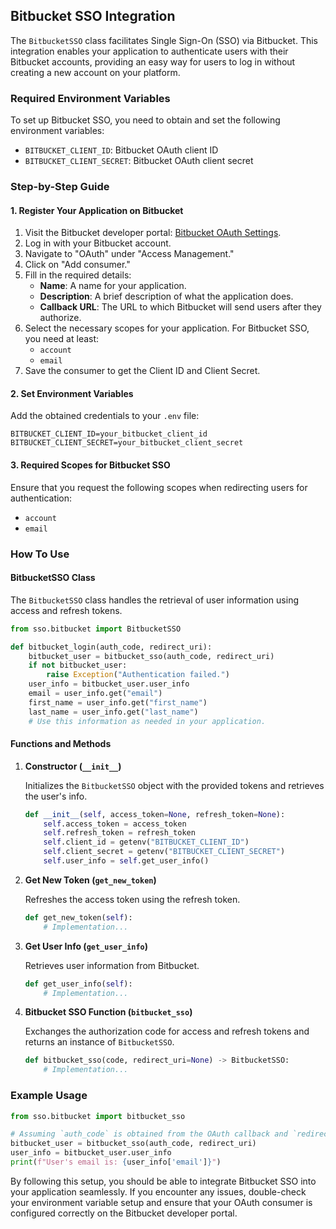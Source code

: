 ## Bitbucket SSO Integration

The `BitbucketSSO` class facilitates Single Sign-On (SSO) via Bitbucket. This integration enables your application to authenticate users with their Bitbucket accounts, providing an easy way for users to log in without creating a new account on your platform.

### Required Environment Variables

To set up Bitbucket SSO, you need to obtain and set the following environment variables:

- `BITBUCKET_CLIENT_ID`: Bitbucket OAuth client ID
- `BITBUCKET_CLIENT_SECRET`: Bitbucket OAuth client secret

### Step-by-Step Guide

#### 1. Register Your Application on Bitbucket

1. Visit the Bitbucket developer portal: [Bitbucket OAuth Settings](https://bitbucket.org/account/settings/app-passwords/).
2. Log in with your Bitbucket account.
3. Navigate to "OAuth" under "Access Management."
4. Click on "Add consumer."
5. Fill in the required details:
    - **Name**: A name for your application.
    - **Description**: A brief description of what the application does.
    - **Callback URL**: The URL to which Bitbucket will send users after they authorize.
6. Select the necessary scopes for your application. For Bitbucket SSO, you need at least:
    - `account`
    - `email`
7. Save the consumer to get the Client ID and Client Secret.

#### 2. Set Environment Variables

Add the obtained credentials to your `.env` file:

```
BITBUCKET_CLIENT_ID=your_bitbucket_client_id
BITBUCKET_CLIENT_SECRET=your_bitbucket_client_secret
```

#### 3. Required Scopes for Bitbucket SSO

Ensure that you request the following scopes when redirecting users for authentication:

- `account`
- `email`

### How To Use

#### BitbucketSSO Class

The `BitbucketSSO` class handles the retrieval of user information using access and refresh tokens.

```python
from sso.bitbucket import BitbucketSSO

def bitbucket_login(auth_code, redirect_uri):
    bitbucket_user = bitbucket_sso(auth_code, redirect_uri)
    if not bitbucket_user:
        raise Exception("Authentication failed.")
    user_info = bitbucket_user.user_info
    email = user_info.get("email")
    first_name = user_info.get("first_name")
    last_name = user_info.get("last_name")
    # Use this information as needed in your application.
```

#### Functions and Methods

1. **Constructor (`__init__`)**

    Initializes the `BitbucketSSO` object with the provided tokens and retrieves the user's info.

    ```python
    def __init__(self, access_token=None, refresh_token=None):
        self.access_token = access_token
        self.refresh_token = refresh_token
        self.client_id = getenv("BITBUCKET_CLIENT_ID")
        self.client_secret = getenv("BITBUCKET_CLIENT_SECRET")
        self.user_info = self.get_user_info()
    ```

2. **Get New Token (`get_new_token`)**

    Refreshes the access token using the refresh token.

    ```python
    def get_new_token(self):
        # Implementation...
    ```

3. **Get User Info (`get_user_info`)**

    Retrieves user information from Bitbucket.

    ```python
    def get_user_info(self):
        # Implementation...
    ```

4. **Bitbucket SSO Function (`bitbucket_sso`)**

    Exchanges the authorization code for access and refresh tokens and returns an instance of `BitbucketSSO`.

    ```python
    def bitbucket_sso(code, redirect_uri=None) -> BitbucketSSO:
        # Implementation...
    ```

### Example Usage

```python
from sso.bitbucket import bitbucket_sso

# Assuming `auth_code` is obtained from the OAuth callback and `redirect_uri` is configured
bitbucket_user = bitbucket_sso(auth_code, redirect_uri)
user_info = bitbucket_user.user_info
print(f"User's email is: {user_info['email']}")
```

By following this setup, you should be able to integrate Bitbucket SSO into your application seamlessly. If you encounter any issues, double-check your environment variable setup and ensure that your OAuth consumer is configured correctly on the Bitbucket developer portal.